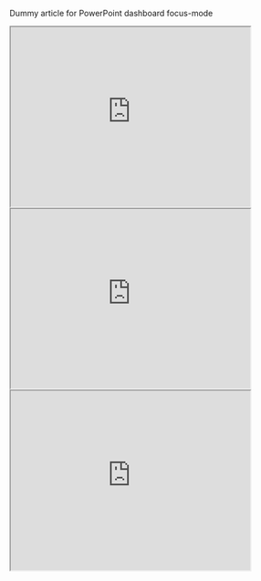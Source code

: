 Dummy article for PowerPoint dashboard focus-mode
<iframe width="420" height="315" src="https://www.microsoft.com/en-us/videoplayer/embed/RE2llsy" allowfullscreen></iframe>
<iframe width="420" height="315" src="https://www.microsoft.com/en-us/videoplayer/embed/RE2usaW" allowfullscreen></iframe>
<iframe width="420" height="315" src="https://www.microsoft.com/en-us/videoplayer/embed/RE2r0x7" allowfullscreen></iframe>
